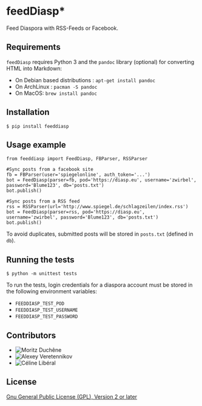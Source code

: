 # feedDiasp*
Feed Diaspora with RSS-Feeds or Facebook.

## Requirements

`feedDiasp` requires Python 3 and the `pandoc` library (optional) for converting HTML into Markdown:
 * On Debian based distributions : `apt-get install pandoc`
 * On ArchLinux : `pacman -S pandoc`
 * On MacOS: `brew install pandoc`

## Installation
`$ pip install feeddiasp`

## Usage example

    from feeddiasp import FeedDiasp, FBParser, RSSParser

    #Sync posts from a facebook site
    fb = FBParser(user='spiegelonline', auth_token='...')
    bot = FeedDiasp(parser=fb, pod='https://diasp.eu', username='zwirbel', password='Blume123', db='posts.txt')
    bot.publish()

    #Sync posts from a RSS feed
    rss = RSSParser(url='http://www.spiegel.de/schlagzeilen/index.rss')
    bot = FeedDiasp(parser=rss, pod='https://diasp.eu', username='zwirbel', password='Blume123', db='posts.txt')
    bot.publish()

To avoid duplicates, submitted posts will be stored in `posts.txt` (defined in `db`).

## Running the tests

```
$ python -m unittest tests
```

To run the tests, login credentials for a diaspora account must be stored in the following environment variables:
* `FEEDDIASP_TEST_POD`
* `FEEDDIASP_TEST_USERNAME`
* `FEEDDIASP_TEST_PASSWORD`


## Contributors
* ![Moritz Duchêne](https://github.com/Debakel)
* ![Alexey Veretennikov](https://github.com/fourier)
* ![Céline Libéral](https://github.com/celisoft)

## License

[Gnu General Public License (GPL), Version 2 or later](https://www.gnu.org/licenses/gpl-2.0.html#SEC1)
